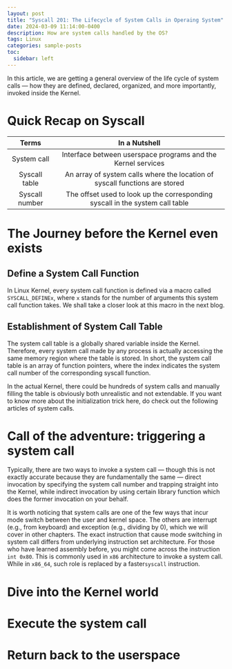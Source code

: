 ```yaml
---
layout: post
title: "Syscall 201: The Lifecycle of System Calls in Operaing System"
date: 2024-03-09 11:14:00-0400
description: How are system calls handled by the OS?
tags: Linux
categories: sample-posts
toc:
  sidebar: left
---
```


In this article, we are getting a general overview of the life cycle of system calls — how they are defined, declared, organized, and more importantly, invoked inside the Kernel.

# Quick Recap on Syscall

|     Terms      |                                 In a Nutshell                                 |
| :------------: | :---------------------------------------------------------------------------: |
|  System call   |         Interface between userspace programs and the Kernel services          |
| Syscall table  |  An array of system calls where the location of syscall functions are stored  |
| Syscall number | The offset used to look up the corresponding syscall in the system call table |

# The Journey before the Kernel even exists

## Define a System Call Function

In Linux Kernel, every system call function is defined via a macro called `SYSCALL_DEFINEx`, where `x` stands for the number of arguments this system call function takes. We shall take a closer look at this macro in the next blog.

## Establishment of System Call Table

The system call table is a globally shared variable inside the Kernel. Therefore, every system call made by any process is actually accessing the same memory region where the table is stored. In short, the system call table is an array of function pointers, where the index indicates the system call number of the corresponding syscall function.

In the actual Kernel, there could be hundreds of system calls and manually filling the table is obviously both unrealistic and not extendable. If you want to know more about the initialization trick here, do check out the following articles of system calls.

# Call of the adventure: triggering a system call

Typically, there are two ways to invoke a system call — though this is not exactly accurate because they are fundamentally the same — direct invocation by specifying the system call number and trapping straight into the Kernel, while indirect invocation by using certain library function which does the former invocation on your behalf.

It is worth noticing that system calls are one of the few ways that incur mode switch between the user and kernel space. The others are interrupt (e.g., from keyboard) and exception (e.g., dividing by 0), which we will cover in other chapters. The exact instruction that cause mode switching in system call differs from underlying instruction set architecture. For those who have learned assembly before, you might come across the instruction `int 0x80`. This is commonly used in `x86` architecture to invoke a system call. While in `x86_64`, such role is replaced by a faster`syscall` instruction.

# Dive into the Kernel world

# Execute the system call

# Return back to the userspace
